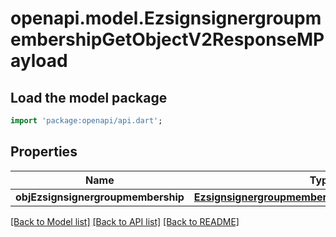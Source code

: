 # openapi.model.EzsignsignergroupmembershipGetObjectV2ResponseMPayload

## Load the model package
```dart
import 'package:openapi/api.dart';
```

## Properties
Name | Type | Description | Notes
------------ | ------------- | ------------- | -------------
**objEzsignsignergroupmembership** | [**EzsignsignergroupmembershipResponseCompound**](EzsignsignergroupmembershipResponseCompound.md) |  | 

[[Back to Model list]](../README.md#documentation-for-models) [[Back to API list]](../README.md#documentation-for-api-endpoints) [[Back to README]](../README.md)


